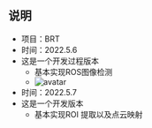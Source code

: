 ## 说明
+ 项目：BRT
+ 时间：2022.5.6
+ 这是一个开发过程版本
  + 基本实现ROS图像检测  
  + ![avatar](/home/zgq/Documents/BRT_project/catkin_brt/src/brt_detection/image/ROI_draw.png)
+ 时间：2022.5.7
+ 这是一个开发版本
  + 基本实现ROI 提取以及点云映射
